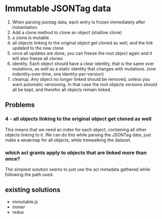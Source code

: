 # Immutable JSONTag data

1. When parsing jsontag data, each entry is frozen immediately after instantiation.
2. Add a clone method to clone an object (shallow clone)
3. a clone is mutable
4. all objects linking to the original object get cloned as well, and the link updated to the new clone
5. once all updates are done, you can freeze the root object again and it will also freeze all clones
6. identity. Each object should have a clear identity, that is the same over mutations, as well as a static identity that changes with mutations. (one indentity-over-time, one identity-per-version)
7. cleanup. Any object no longer linked should be removed, unless you want automatic versioning. In that case the root objects versions should all be kept, and therefor all objects remain linked.

## Problems

### 4 - all objects linking to the original object get cloned as well

This means that we need an index for each object, containing all other objects linking to it.
We can do this while parsing the JSONTag data, just make a weakmap for all objects, while treewalking the dataset.

### which acl grants apply to objects that are linked more than once?

The simplest solution seems to just use the acl metadata gathered while following the path used.

## existing solutions

- immutable.js
- immer
- redux
